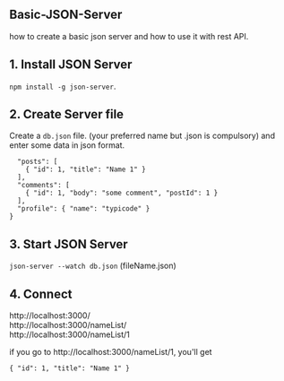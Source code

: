 ## Basic-JSON-Server
how to create a basic json server and how to use it with rest API.  

## 1. Install JSON Server
`npm install -g json-server`.

## 2. Create Server file
Create a `db.json` file. (your preferred name but .json is compulsory)
and enter some data in json format.
```{
  "posts": [
    { "id": 1, "title": "Name 1" }
  ],
  "comments": [
    { "id": 1, "body": "some comment", "postId": 1 }
  ],
  "profile": { "name": "typicode" }
}
```

## 3. Start JSON Server
`json-server --watch db.json` (fileName.json)

## 4. Connect
  http://localhost:3000/<br>
  http://localhost:3000/nameList/<br>
  http://localhost:3000/nameList/1<br>

if you go to http://localhost:3000/nameList/1, you'll get<br>

```{ "id": 1, "title": "Name 1" }```
